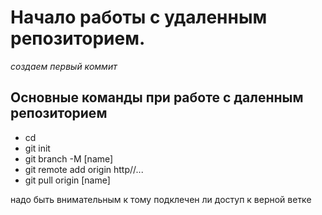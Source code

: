 # Начало работы с удаленным репозиторием.
*создаем первый коммит*

## Основные команды при работе с даленным репозиторием

+ cd
+ git init
+ git branch -M [name]
+ git remote add origin http//...
+ git pull origin [name]

надо быть внимательным к тому подклечен ли доступ к верной ветке

